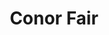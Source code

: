 ---
first_name: Conor
last_name: Fair
title: Conor Fair
role: Assistant Research Scientist in Applied Statistics
organizations:
- name: University of Georgia
  url: https://www.caes.uga.edu/about/personnel/person.html/18526/conor-fair.html
education:
  courses:
  - course: PhD Entomology
    institution: University of Georgia
    year: 2021
  - course: M.S. Entomology
    institution: University of Georgia
  - course: B.S. Biology
    institution: Simpson College
social:
- icon: envelope
  icon_pack: fas
  link: mailto:cfair13@uga.edu
- icon: google-scholar
  icon_pack: ai
  link: https://scholar.google.com/citations?hl=en&user=XSbP8mAAAAAJ&view_op=list_works&sortby=pubdate
- icon: orcid
  icon_pack: ai
  link: https://orcid.org/my-orcid?orcid=0000-0002-5701-9875
- icon: github
  icon_pack: fab
  link: https://github.com/Conorfair
- icon: linkedin
  icon_pack: fab
  link: https://www.linkedin.com/in/conor-fair/
user_groups:
- Members
superuser: no
---